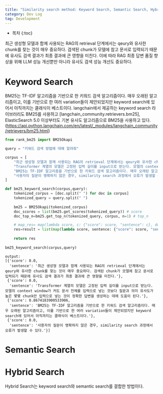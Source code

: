 ```yaml
---
title: "Similarity search method: Keyword Search, Semantic Search, Hybrid Search"
category: Dev Log
tag: Development
---
```








* 목차
{:toc}










최근 생성형 모델과 함께 사용되는 RAG의 retrieval 단계에서는 qeury와 유사한 chunk를 찾는 것이 매우 중요하다. 검색된 chunk가 모델에 참고 문서로 입력되기 때문에 유사도 검색 결과가 최종 결과에 큰 영향을 미친다. 이에 따라 RAG 최종 답변 품질 향상을 위해 LLM 성능 개선뿐만 아니라 유사도 검색 성능 개선도 중요하다.

# Keyword Search
BM25는 TF-IDF 알고리즘을 기반으로 한 키워드 검색 알고리즘이다. 매우 오래된 알고리즘이고, 이를 기반으로 한 여러 variation들이 제안되었지만 keyword search에 있어서 아직까지는 클래식이 베스트이다.
langchain에서 제공하는 keyword search 라이브러리도 BM25를 사용하고 [langchain_community.retrievers.bm25], ElasticSearch 5.0 이상부터도 기본 유사도 알고리즘으로 BM25을 사용하고 있다.(https://api.python.langchain.com/en/latest/_modules/langchain_community/retrievers/bm25.html)

```python
from rank_bm25 import BM25Okapi

query = "키워드 검색 방법에 대해 알려줘"

corpus = [
    "최근 생성형 모델과 함께 사용되는 RAG의 retrieval 단계에서는 qeury와 유사한 chunk를 찾는 것이 매우 중요하다. 검색된 chunk가 모델에 참고 문서로 입력되기 때문에 유사도 검색 결과가 최종 결과에 큰 영향을 미친다.",
    "Transformer 계열의 모델은 고정된 입력 길이를 input으로 받는다. 모델의 context window가 커도 문서 전체를 입력으로 넣는 것보다 질문과 의미 유사도가 높은 몇몇 chunk만 입력으로 넣는 것이 정확한 답변을 생성하는 데에 도움이 된다.",
    "BM25는 TF-IDF 알고리즘을 기반으로 한 키워드 검색 알고리즘이다. 매우 오래된 알고리즘이고, 이를 기반으로 한 여러 variation들이 제안되었지만 keyword search에 있어서 아직까지는 클래식이 베스트이다.",
    "사용자의 질문이 명확하지 않은 경우, similarity search 과정에서 오류가 발생할 수 있다."
]

def bm25_keyword_search(corpus,query):
    tokenized_corpus = [doc.split(" ") for doc in corpus]
    tokenized_query = query.split(" ")
    
    bm25 = BM25Okapi(tokenized_corpus)
    doc_scores = list(bm25.get_scores(tokenized_query)) # score
    doc_top_n=bm25.get_top_n(tokenized_query, corpus, n=1) # top_n

    # map_res= map(lambda score, c: {"score": score, "sentence": c}, doc_scores, corpus)
    res=result = list(map(lambda score, sentence: {"score": score, "sentence": sentence}, doc_scores, corpus))
    
    return res
    
bm25_keyword_search(corpus,query)

```

```
output:
[{'score': 0.0,
  'sentence': '최근 생성형 모델과 함께 사용되는 RAG의 retrieval 단계에서는 qeury와 유사한 chunk를 찾는 것이 매우 중요하다. 검색된 chunk가 모델에 참고 문서로 입력되기 때문에 유사도 검색 결과가 최종 결과에 큰 영향을 미친다.'},
 {'score': 0.0,
  'sentence': 'Transformer 계열의 모델은 고정된 입력 길이를 input으로 받는다. 모델의 context window가 커도 문서 전체를 입력으로 넣는 것보다 질문과 의미 유사도가 높은 몇몇 chunk만 입력으로 넣는 것이 정확한 답변을 생성하는 데에 도움이 된다.'},
 {'score': 0.8674183900533906,
  'sentence': 'BM25는 TF-IDF 알고리즘을 기반으로 한 키워드 검색 알고리즘이다. 매우 오래된 알고리즘이고, 이를 기반으로 한 여러 variation들이 제안되었지만 keyword search에 있어서 아직까지는 클래식이 베스트이다.'},
 {'score': 0.0,
  'sentence': '사용자의 질문이 명확하지 않은 경우, similarity search 과정에서 오류가 발생할 수 있다.'}]
```

# Semantic Search

# Hybrid Search

Hybrid Search는 keyword search와 semantic search를 결합한 방법이다.
